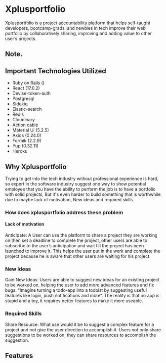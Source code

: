 # Xplusportfolio
 Xplusportfolio is a project accountability platform that helps self-taught developers, bootcamp-grads, and newbies in tech improve their web portfolio by collaboratively sharing, improving and adding value to other user’s projects.

## Note.
<!-- This is the frontend part of the application, it consumes data from its backend server application  [https://github.com/johnnonsoBetter/school_b](https://github.com/johnnonsoBetter/school_b) -->


## Important Technologies Utilized
* Ruby on Rails ()
* React (17.0.2)
* Devise-token-auth
* Postgresql
* Sidekiq
* Elastic-search
* Redis
* Cloudinary
* Action cable
* Material Ui (5.2.5)
* Axios (0.24.0)
* Formik (2.2.9)
* Yup (0.32.11)
* Heroku 

## Why Xplusportfolio
Trying to get into the tech industry without professional experience is hard, so expert in the software industry suggest one way to show potential employee that you have the ability to perform the job is to have a portfolio with solid projects, 
But it's even harder to build something that is worthwhile due to maybe lack of motivation, New ideas and required skills.

### How does xplusportfolio address these problem

#### Lack of motivation
Anticipate: A User can use the platform to share a project they are working on then set a deadline to complete the project, other users are able to subscribe to the user’s anticipation and wait till the project has been launched to improve it.
This helps the user put in the work and complete the project because he is aware that other users are waiting for his project.

### New Ideas
Gain New Ideas: Users are able to suggest new ideas for an existing project to be worked on, helping the user to add more advanced features and fix bugs. “Imagine turning a todo-app into a todoist by suggesting useful features like login, push notifications and more“.  The reality is that no app is stupid and a toy, it requires better features to make it more useable.

### Required Skills
Share Resource: What use would it be to suggest a complex feature for a project and not give the user direction to accomplish it. Users not only share suggestions to be worked on, they can share resources to accomplish the suggestion.









## Features

<!-- * Instant Grade And Behavior Report Notifications.
* School Inventory Management.
* Automated Reported Cards Generation.
* Reliable Record Keeping.
* Seperate domain for teachers, parents, admins.
* PWA support
* Teachers dashboard.
* School admin dashboard.
* Parent dashboard.
* logins and signup. -->